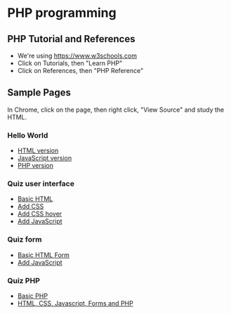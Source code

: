 # PHP programming

## PHP Tutorial and References
* We're using <https://www.w3schools.com>
* Click on Tutorials, then "Learn PHP"
* Click on References, then "PHP Reference"

## Sample Pages

In Chrome, click on the page, then right click, "View Source" and study the HTML.

### Hello World
* [HTML version](hello_world.html)
* [JavaScript version](hello_world.js.html)
* [PHP version](hello_world.php)

### Quiz user interface
* [Basic HTML](quiz)
* [Add CSS](quiz_css)
* [Add CSS hover](quiz_css_with_hover)
* [Add JavaScript](quiz_css_javascript)

### Quiz form
* [Basic HTML Form](quiz_form)
* [Add JavaScript](quiz_form_javascript)

### Quiz PHP
* [Basic PHP](basic_quiz.php)
* [HTML, CSS, Javascript, Forms and PHP](quiz.php)
